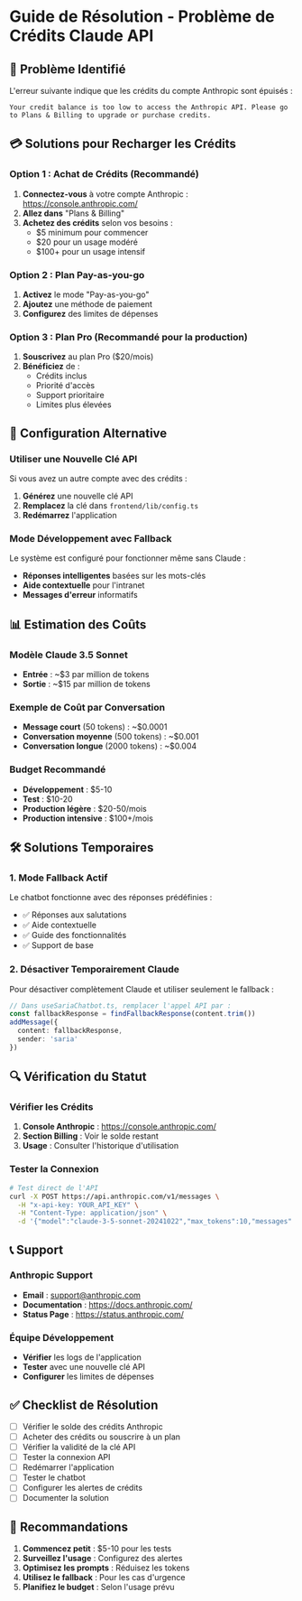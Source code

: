 # Guide de Résolution - Problème de Crédits Claude API

## 🚫 Problème Identifié

L'erreur suivante indique que les crédits du compte Anthropic sont épuisés :
```
Your credit balance is too low to access the Anthropic API. Please go to Plans & Billing to upgrade or purchase credits.
```

## 💳 Solutions pour Recharger les Crédits

### Option 1 : Achat de Crédits (Recommandé)
1. **Connectez-vous** à votre compte Anthropic : https://console.anthropic.com/
2. **Allez dans** "Plans & Billing"
3. **Achetez des crédits** selon vos besoins :
   - $5 minimum pour commencer
   - $20 pour un usage modéré
   - $100+ pour un usage intensif

### Option 2 : Plan Pay-as-you-go
1. **Activez** le mode "Pay-as-you-go"
2. **Ajoutez** une méthode de paiement
3. **Configurez** des limites de dépenses

### Option 3 : Plan Pro (Recommandé pour la production)
1. **Souscrivez** au plan Pro ($20/mois)
2. **Bénéficiez** de :
   - Crédits inclus
   - Priorité d'accès
   - Support prioritaire
   - Limites plus élevées

## 🔧 Configuration Alternative

### Utiliser une Nouvelle Clé API
Si vous avez un autre compte avec des crédits :

1. **Générez** une nouvelle clé API
2. **Remplacez** la clé dans `frontend/lib/config.ts`
3. **Redémarrez** l'application

### Mode Développement avec Fallback
Le système est configuré pour fonctionner même sans Claude :

- **Réponses intelligentes** basées sur les mots-clés
- **Aide contextuelle** pour l'intranet
- **Messages d'erreur** informatifs

## 📊 Estimation des Coûts

### Modèle Claude 3.5 Sonnet
- **Entrée** : ~$3 par million de tokens
- **Sortie** : ~$15 par million de tokens

### Exemple de Coût par Conversation
- **Message court** (50 tokens) : ~$0.0001
- **Conversation moyenne** (500 tokens) : ~$0.001
- **Conversation longue** (2000 tokens) : ~$0.004

### Budget Recommandé
- **Développement** : $5-10
- **Test** : $10-20
- **Production légère** : $20-50/mois
- **Production intensive** : $100+/mois

## 🛠️ Solutions Temporaires

### 1. Mode Fallback Actif
Le chatbot fonctionne avec des réponses prédéfinies :
- ✅ Réponses aux salutations
- ✅ Aide contextuelle
- ✅ Guide des fonctionnalités
- ✅ Support de base

### 2. Désactiver Temporairement Claude
Pour désactiver complètement Claude et utiliser seulement le fallback :

```typescript
// Dans useSariaChatbot.ts, remplacer l'appel API par :
const fallbackResponse = findFallbackResponse(content.trim())
addMessage({
  content: fallbackResponse,
  sender: 'saria'
})
```

## 🔍 Vérification du Statut

### Vérifier les Crédits
1. **Console Anthropic** : https://console.anthropic.com/
2. **Section Billing** : Voir le solde restant
3. **Usage** : Consulter l'historique d'utilisation

### Tester la Connexion
```bash
# Test direct de l'API
curl -X POST https://api.anthropic.com/v1/messages \
  -H "x-api-key: YOUR_API_KEY" \
  -H "Content-Type: application/json" \
  -d '{"model":"claude-3-5-sonnet-20241022","max_tokens":10,"messages":[{"role":"user","content":"test"}]}'
```

## 📞 Support

### Anthropic Support
- **Email** : support@anthropic.com
- **Documentation** : https://docs.anthropic.com/
- **Status Page** : https://status.anthropic.com/

### Équipe Développement
- **Vérifier** les logs de l'application
- **Tester** avec une nouvelle clé API
- **Configurer** les limites de dépenses

## ✅ Checklist de Résolution

- [ ] Vérifier le solde des crédits Anthropic
- [ ] Acheter des crédits ou souscrire à un plan
- [ ] Vérifier la validité de la clé API
- [ ] Tester la connexion API
- [ ] Redémarrer l'application
- [ ] Tester le chatbot
- [ ] Configurer les alertes de crédits
- [ ] Documenter la solution

## 🎯 Recommandations

1. **Commencez petit** : $5-10 pour les tests
2. **Surveillez l'usage** : Configurez des alertes
3. **Optimisez les prompts** : Réduisez les tokens
4. **Utilisez le fallback** : Pour les cas d'urgence
5. **Planifiez le budget** : Selon l'usage prévu






















